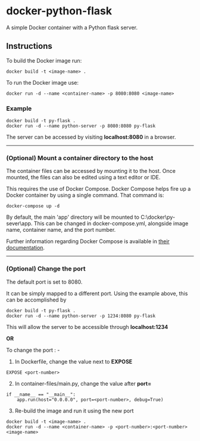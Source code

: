 # docker-python-flask
A simple Docker container with a Python flask server.

## Instructions
To build the Docker image run:
```
docker build -t <image-name> .
```
To run the Docker image use:
```
docker run -d --name <container-name> -p 8080:8080 <image-name>
```
### Example
```
docker build -t py-flask .
docker run -d --name python-server -p 8080:8080 py-flask
```
The server can be accessed by visiting **localhost:8080** in a browser.

---
### (Optional) Mount a container directory to the host
The container files can be accessed by mounting it to the host. Once mounted, the files can also be edited using a text editor or IDE. 

This requires the use of Docker Compose. Docker Compose helps fire up a Docker container by using a single command. That command is: 
```
docker-compose up -d
```
By default, the main 'app' directory will be mounted to C:\docker\py-sever\app\. This can be changed in docker-compose.yml, alongside image name, container name, and the port number.

Further information regarding Docker Compose is available in [their documentation](https://docs.docker.com/compose/).

---
### (Optional) Change the port
The default port is set to 8080.

It can be simply mapped to a different port. Using the example above, this can be accomplished by
```
docker build -t py-flask .
docker run -d --name python-server -p 1234:8080 py-flask
```
This will allow the server to be accessible through **localhost:1234**

**OR**

To change the port : -
1. In Dockerfile, change the value next to **EXPOSE**
```
EXPOSE <port-number>
```
2. In container-files/main.py, change the value after **port=**
```
if __name__ == "__main__":
    app.run(host="0.0.0.0", port=<port-number>, debug=True)
```
3. Re-build the image and run it using the new port
```
docker build -t <image-name> .
docker run -d --name <container-name> -p <port-number>:<port-number> <image-name>

